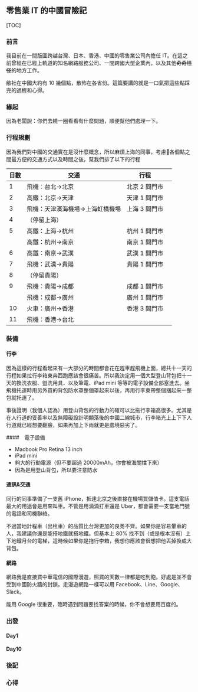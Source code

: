 ## 零售業 IT 的中國冒險記

[TOC]

### 前言

我目前在一間版圖跨越台灣、日本、香港、中國的零售業公司內擔任 IT。在這之前曾經在已經上軌道的知名網路服務公司、一間跨國大型企業內，以及其他~~奇奇怪怪~~的地方工作。

敝社在中國大約有 10 幾個點，散佈在各省份。這篇要講的就是一口氣把這些點踩完的過程和心得。

### 緣起

因為老闆說：你們去繞一圈看看有什麼問題，順便幫他們處理一下。

### 行程規劃

因為我們對中國的交通實在是沒什麼概念，所以麻煩上海的同事，考慮各個點之間最方便的交通方式以及時間之後，幫我們排了以下的行程

| 日數   | 交通               | 行程       |      |
| ---- | ---------------- | -------- | ---- |
| 1    | 飛機：台北→北京         | 北京 2 間門市 |      |
| 2    | 高鐵：北京→天津         | 天津 1 間門市 |      |
| 3    | 飛機：天津濱海機場→上海虹橋機場 | 上海 3 間門市 |      |
| 4    | （停留上海）           |          |      |
| 5    | 高鐵：上海→杭州         | 杭州 1 間門市 |      |
|      | 高鐵：杭州→南京         | 南京 1 間門市 |      |
| 6    | 高鐵：南京→武漢         | 武漢 1 間門市 |      |
| 7    | 飛機：武漢→貴陽         | 貴陽 1 間門市 |      |
| 8    | （停留貴陽）           |          |      |
| 9    | 飛機：貴陽→成都         | 成都 1 間門市 |      |
|      | 飛機：成都→廣州         | 廣州 1 間門市 |      |
| 10   | 火車：廣州→香港         | 香港 3 間門市 |      |
| 11   | 飛機：香港→台北         |          |      |

### 裝備

#### 行李

因為這樣的行程看起來有一大部分的時間都會花在趕車趕飛機上面，總共十一天的行程如果拉行李箱東奔西跑應該會很痛苦。所以我決定用一個大型登山背包把十一天的換洗衣服、盥洗用具、以及筆電、iPad mini 等等的電子設備全部塞進去。坐飛機托運時用另外買的背包防水罩整個罩起來以後，再用行李束帶整個捆起來一整包就托運了。

事後證明（我個人認為）用登山背包的行動力的確可以比拖行李箱高很多。尤其是在人行道的妥善率以及無障礙設計明顯落後的中國二線城市，行李箱光上上下下人行道就已經想要翻臉，如果再加上下雨就更是處境惡劣了。

####　電子設備

* Macbook Pro Retina 13 inch
* iPad mini
* 夠大的行動電源（但不要超過 20000mAh，你會被海關擋下來）
* 因為是用登山背包，所以要注意防水

#### 通訊&交通

同行的同事準備了一支舊 iPhone，抵達北京之後直接在機場買儲值卡。這支電話最大的用途會是用來叫車。不管是用滴滴打車還是 Uber，都會需要一支當地門號的電話和司機聯絡。

不過當地計程車（出租車）的品質比台灣更加的良莠不齊。如果你是容易暈車的人，我建議你還是能搭地鐵就搭地鐵。但基本上 80% 找不到（或是根本沒有）上下地鐵月台的電梯，這時候如果你是拖行李箱，我想你應該會很想把他丟掉換成大背包。

#### 網路

網路我是直接買中華電信的國際漫遊，照買的天數一律都是吃到飽。好處是並不會受到中國防火牆的封鎖。走漫遊網路一樣可以用 Facebook、Line、Google、Slack。

能用 Google 很重要，臨時遇到問題要找答案的時候，你不會想要用百度的。

### 出發

#### Day1

#### Day10

### 後記

### 心得